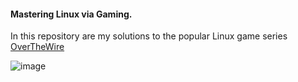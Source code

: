 #### Mastering Linux via Gaming.
 In this repository are my solutions to the popular Linux game series [OverTheWire](https://overthewire.org)
 
 ![image](https://drive.google.com/file/d/1v2VMPJyzXzW9HGSy_9QIacu41fE0lFVY/view?usp=sharing)
